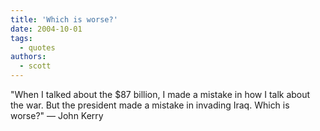 ```yaml
---
title: 'Which is worse?'
date: 2004-10-01
tags:
  - quotes
authors:
  - scott
---
```


"When I talked about the $87 billion, I made a mistake in how I talk about the war. But the president made a mistake in invading Iraq. Which is worse?" — John Kerry
